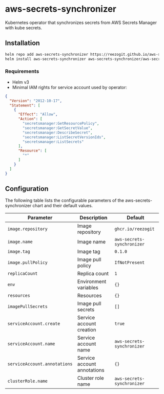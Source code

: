 # aws-secrets-synchronizer

Kubernetes operator that synchronizes secrets from AWS Secrets Manager with kube secrets.

## Installation

```bash
helm repo add aws-secrets-synchronizer https://reezogit.github.io/aws-secrets-synchronizer
helm install aws-secrets-synchronizer aws-secrets-synchronizer/aws-secrets-synchronizer
```

### Requirements

- Helm v3
- Minimal IAM rights for service account used by operator:

```json
{
  "Version": "2012-10-17",
  "Statement": [
    {
      "Effect": "Allow",
      "Action": [
        "secretsmanager:GetResourcePolicy",
        "secretsmanager:GetSecretValue",
        "secretsmanager:DescribeSecret",
        "secretsmanager:ListSecretVersionIds",
        "secretsmanager:ListSecrets"
      ],
      "Resource": [
        "*"
      ]
    }
  ]
}
```

## Configuration

The following table lists the configurable parameters of the aws-secrets-synchronizer chart and their default values.

| Parameter                    | Description                 | Default                    |
|------------------------------|-----------------------------|----------------------------|
| `image.repository`           | Image repository            | `ghcr.io/reezogit`         |
| `image.name`                 | Image name                  | `aws-secrets-synchronizer` |
| `image.tag`                  | Image tag                   | `0.1.0`                    |
| `image.pullPolicy`           | Image pull policy           | `IfNotPresent`             |
| `replicaCount`               | Replica count               | `1`                        |
| `env`                        | Environment variables       | `{}`                       |
| `resources`                  | Resources                   | `{}`                       |
| `imagePullSecrets`           | Image pull secrets          | `[]`                       |
| `serviceAccount.create`      | Service account creation    | `true`                     |
| `serviceAccount.name`        | Service account name        | `aws-secrets-synchronizer` |
| `serviceAccount.annotations` | Service account annotations | `{}`                       |
| `clusterRole.name`           | Cluster role name           | `aws-secrets-synchronizer` |
